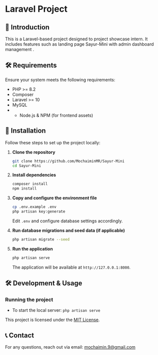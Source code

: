 # Laravel Project

## 📌 Introduction
This is a Laravel-based project designed to project showcase intern. It includes features such as landing page Sayur-Mini with admin dashboard management .

## 🛠 Requirements
Ensure your system meets the following requirements:
- PHP >= 8.2
- Composer
- Laravel >= 10
- MySQL
- - Node.js & NPM (for frontend assets)

## 🚀 Installation
Follow these steps to set up the project locally:

1. **Clone the repository**
   ```sh
   git clone https://github.com/MochaiminMR/Sayur-Mini
   cd Sayur-Mini
   ```

2. **Install dependencies**
   ```sh
   composer install
   npm install 

3. **Copy and configure the environment file**
   ```sh
   cp .env.example .env
   php artisan key:generate
   ```
   Edit `.env` and configure database settings accordingly.

4. **Run database migrations and seed data (if applicable)**
   ```sh
   php artisan migrate --seed
   ```

5. **Run the application**
   ```sh
   php artisan serve
   ```
   The application will be available at `http://127.0.0.1:8000`.

## 🛠 Development & Usage
### Running the project
- To start the local server: `php artisan serve`
  
This project is licensed under the [MIT License](LICENSE).

## 📞 Contact
For any questions, reach out via email: mochaimin.9@gmail.com
